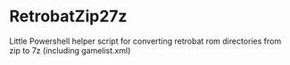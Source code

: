 # RetrobatZip27z
Little Powershell helper script for converting retrobat rom directories from zip to 7z (including gamelist.xml)
